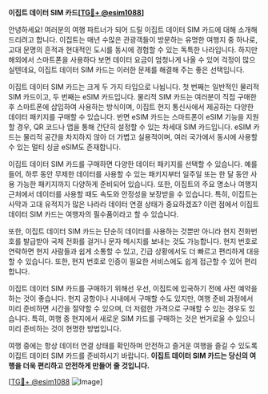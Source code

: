 **이집트 데이터 SIM 카드[[TG💪+ @esim1088](https://t.me/s/esim1088)]**

안녕하세요! 여러분의 여행 파트너가 되어 드릴 이집트 데이터 SIM 카드에 대해 소개해드리려고 합니다. 이집트는 매년 수많은 관광객들이 방문하는 유명한 여행지 중 하나로, 고대 문명의 흔적과 현대적인 도시를 동시에 경험할 수 있는 독특한 나라입니다. 하지만 해외에서 스마트폰을 사용하다 보면 데이터 요금이 엄청나게 나올 수 있어 걱정이 많으실텐데요, 이집트 데이터 SIM 카드는 이러한 문제를 해결해 주는 좋은 선택입니다.

이집트 데이터 SIM 카드는 크게 두 가지 타입으로 나뉩니다. 첫 번째는 일반적인 물리적 SIM 카드이고, 두 번째는 eSIM 카드입니다. 물리적 SIM 카드는 여러분이 직접 구매한 후 스마트폰에 삽입하여 사용하는 방식이며, 이집트 현지 통신사에서 제공하는 다양한 데이터 패키지를 구매할 수 있습니다. 반면 eSIM 카드는 스마트폰이 eSIM 기능을 지원할 경우, QR 코드나 앱을 통해 간단히 설정할 수 있는 차세대 SIM 카드입니다. eSIM 카드는 물리적 공간을 차지하지 않아 더 가볍고 실용적이며, 여러 국가에서 동시에 사용할 수 있는 멀티 싱글 eSIM도 존재합니다.

이집트 데이터 SIM 카드를 구매하면 다양한 데이터 패키지를 선택할 수 있습니다. 예를 들어, 하루 동안 무제한 데이터를 사용할 수 있는 패키지부터 일주일 또는 한 달 동안 사용 가능한 패키지까지 다양하게 준비되어 있습니다. 또한, 이집트의 주요 명소나 여행지 근처에서 데이터를 사용할 때도 속도와 안정성을 보장받을 수 있습니다. 특히, 이집트는 사막과 고대 유적지가 많은 나라라 데이터 연결 상태가 중요하겠죠? 이런 점에서 이집트 데이터 SIM 카드는 여행자의 필수품이라고 할 수 있습니다.

또한, 이집트 데이터 SIM 카드는 단순히 데이터를 사용하는 것뿐만 아니라 현지 전화번호를 발급받아 국제 전화를 걸거나 문자 메시지를 보내는 것도 가능합니다. 현지 번호로 연락하면 현지 사람들과 쉽게 소통할 수 있고, 긴급 상황에서도 더 빠르고 편리하게 대응할 수 있습니다. 또한, 현지 번호로 인증이 필요한 서비스에도 쉽게 접근할 수 있어 편리합니다.

이집트 데이터 SIM 카드를 구매하기 위해선 우선, 이집트에 입국하기 전에 사전 예약을 하는 것이 좋습니다. 현지 공항이나 시내에서 구매할 수도 있지만, 여행 준비 과정에서 미리 준비하면 시간을 절약할 수 있으며, 더 저렴한 가격으로 구매할 수 있는 경우도 있습니다. 특히, 여행 중 현지에서 새로운 SIM 카드를 구매하는 것은 번거로울 수 있으니 미리 준비하는 것이 현명한 방법입니다.

여행 중에는 항상 데이터 연결 상태를 확인하며 안전하고 즐거운 여행을 즐길 수 있도록 이집트 데이터 SIM 카드를 준비하시기 바랍니다. **이집트 데이터 SIM 카드는 당신의 여행을 더욱 편리하고 안전하게 만들어 줄 것입니다.**

[[TG💪+ @esim1088](https://t.me/s/esim1088) ![Image](https://i.postimg.cc/Y0z9fWf4/image.png)]